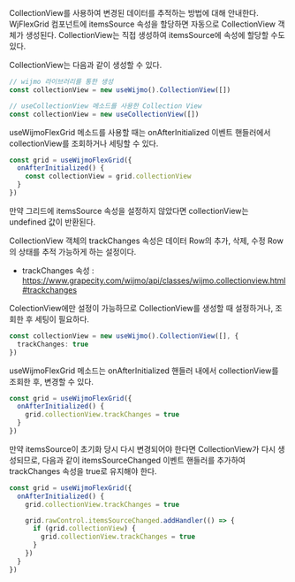 CollectionView를 사용하여 변경된 데이터를 추적하는 방법에 대해 안내한다. WjFlexGrid 컴포넌트에 itemsSource 속성을 할당하면 자동으로 CollectionView 객체가 생성된다. CollectionView는 직접 생성하여 itemsSource에 속성에 할당할 수도 있다.

CollectionView는 다음과 같이 생성할 수 있다.
```typescript
// wijmo 라이브러리를 통한 생성
const collectionView = new useWijmo().CollectionView([])

// useCollectionView 메소드를 사용한 Collection View
const collectionView = new useCollectionView([])
```

useWijmoFlexGrid 메소드를 사용할 때는 onAfterInitialized 이벤트 핸들러에서 collectionView를 조회하거나 세팅할 수 있다.
```typescript
const grid = useWijmoFlexGrid({
  onAfterInitialized() {
    const collectionView = grid.collectionView
  }
})
```

만약 그리드에 itemsSource 속성을 설정하지 않았다면 collectionView는 undefined 값이 반환된다.

CollectionView 객체의 trackChanges 속성은 데이터 Row의 추가, 삭제, 수정 Row의 상태를 추적 가능하게 하는 설정이다.
- trackChanges 속성 : https://www.grapecity.com/wijmo/api/classes/wijmo.collectionview.html#trackchanges

ColectionView에만 설정이 가능하므로 CollectionView를 생성할 때 설정하거나, 조회한 후 세팅이 필요하다.
```typescript
const collectionView = new useWijmo().CollectionView([], {
  trackChanges: true
})
```

useWijmoFlexGrid 메소드는 onAfterInitialized 핸들러 내에서 collectionView를 조회한 후, 변경할 수 있다.
```typescript
const grid = useWijmoFlexGrid({
  onAfterInitialized() {
    grid.collectionView.trackChanges = true
  }
})
```

만약 itemsSource이 초기화 당시 다시 변경되어야 한다면 CollectionView가 다시 생성되므로, 다음과 같이 itemsSourceChanged 이벤트 핸들러를 추가하여 trackChanges 속성을 true로 유지해야 한다.
```typescript
const grid = useWijmoFlexGrid({
  onAfterInitialized() {
    grid.collectionView.trackChanges = true

    grid.rawControl.itemsSourceChanged.addHandler(() => {
      if (grid.collectionView) {
        grid.collectionView.trackChanges = true
      }
    })
  }
})
```
